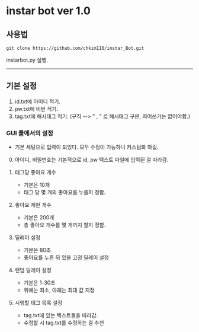 # instar bot ver 1.0

## 사용법

```
git clone https://github.com/chkim116/instar_Bot.git
```

instarbot.py 실행.

---

## 기본 설정

1. id.txt에 아이디 적기.
2. pw.txt에 비번 적기.
3. tag.txt에 해시태그 적기. (규칙 --> " , " 로 해시태그 구분, 띄어쓰기는 없어야함.)

### GUI 툴에서의 설정

-   기본 세팅으로 입력이 되있다. 모두 수정이 가능하니 커스텀화 하길.

0. 아이디, 비밀번호는 기본적으로 id, pw 텍스트 파일에 입력된 걸 따라감.

1. 태그당 좋아요 개수

    - 기본은 10개
    - 태그 당 몇 개의 좋아요를 누를지 정함.

2. 좋아요 제한 개수

    - 기본은 200개
    - 총 좋아요 개수를 몇 개까지 할지 정함.

3. 딜레이 설정

    - 기본은 80초
    - 좋아요를 누른 뒤 있을 고정 딜레이 설정

4. 랜덤 딜레이 설정

    - 기본은 1-30초
    - 위에는 최소, 아래는 최대 값 지정

5. 시행할 태그 목록 설정
    - tag.txt에 있는 텍스트들을 따라감.
    - 수정할 시 tag.txt를 수정하는 걸 추천
